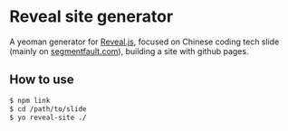 # Reveal site generator

A yeoman generator for [Reveal.js](https://www.npmjs.com/package/reveal.js), focused on Chinese coding tech slide (mainly on [segmentfault.com](https://segmentfault.com/u/meathill/lives?type=started)), building a site with github pages.

## How to use

```bash
$ npm link
$ cd /path/to/slide
$ yo reveal-site ./
```
